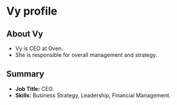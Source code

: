 
# Vy profile

## About Vy
- Vy is CEO at Oven.
- She is responsible for overall management and strategy.


## Summary
- **Job Title:** CEO.
- **Skills:** Business Strategy, Leadership, Financial Management.

